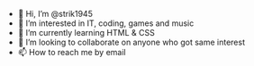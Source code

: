 - 👋 Hi, I’m @strik1945
- 👀 I’m interested in IT, coding, games and music
- 🌱 I’m currently learning HTML & CSS
- 💞️ I’m looking to collaborate on anyone who got same interest
- 📫 How to reach me by email

<!---
strik1945/strik1945 is a ✨ special ✨ repository because its `README.md` (this file) appears on your GitHub profile.
You can click the Preview link to take a look at your changes.
--->
